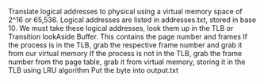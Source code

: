 Translate logical addresses to physical using a virtual memory space of 2^16 or 65,536. 
Logical addresses are listed in addresses.txt, stored in base 10. 
We must take these logical addresses, look them up in the TLB or Transition lookAside Buffer. This contains the page number and frames
If the process is in the TLB, grab the respective frame number and grab it from our virtual memory
If the process is not in the TLB, grab the frame number from the page table, grab it from virtual memory, storing it in the TLB using LRU algorithm
Put the byte into output.txt
